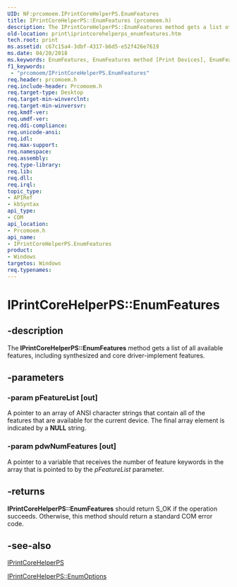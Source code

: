 ```yaml
---
UID: NF:prcomoem.IPrintCoreHelperPS.EnumFeatures
title: IPrintCoreHelperPS::EnumFeatures (prcomoem.h)
description: The IPrintCoreHelperPS::EnumFeatures method gets a list of all available features, including synthesized and core driver-implement features.
old-location: print\iprintcorehelperps_enumfeatures.htm
tech.root: print
ms.assetid: c67c15a4-3dbf-4317-b6d5-e52f426e7619
ms.date: 04/20/2018
ms.keywords: EnumFeatures, EnumFeatures method [Print Devices], EnumFeatures method [Print Devices],IPrintCoreHelperPS interface, IPrintCoreHelperPS interface [Print Devices],EnumFeatures method, IPrintCoreHelperPS.EnumFeatures, IPrintCoreHelperPS::EnumFeatures, prcomoem/IPrintCoreHelperPS::EnumFeatures, print.iprintcorehelperps_enumfeatures, print_unidrv-pscript_allplugins_06a6f78b-fa5d-496e-b276-f32bba7c2502.xml
f1_keywords:
 - "prcomoem/IPrintCoreHelperPS.EnumFeatures"
req.header: prcomoem.h
req.include-header: Prcomoem.h
req.target-type: Desktop
req.target-min-winverclnt: 
req.target-min-winversvr: 
req.kmdf-ver: 
req.umdf-ver: 
req.ddi-compliance: 
req.unicode-ansi: 
req.idl: 
req.max-support: 
req.namespace: 
req.assembly: 
req.type-library: 
req.lib: 
req.dll: 
req.irql: 
topic_type:
- APIRef
- kbSyntax
api_type:
- COM
api_location:
- Prcomoem.h
api_name:
- IPrintCoreHelperPS.EnumFeatures
product:
- Windows
targetos: Windows
req.typenames: 
---
```


# IPrintCoreHelperPS::EnumFeatures


## -description


The<b> IPrintCoreHelperPS::EnumFeatures</b> method gets a list of all available features, including synthesized and core driver-implement features.


## -parameters




### -param pFeatureList [out]

A pointer to an array of ANSI character strings that contain all of the features that are available for the current device. The final array element is indicated by a <b>NULL</b> string.


### -param pdwNumFeatures [out]

A pointer to a variable that receives the number of feature keywords in the array that is pointed to by the <i>pFeatureList</i> parameter.


## -returns



<b>IPrintCoreHelperPS::EnumFeatures</b> should return S_OK if the operation succeeds. Otherwise, this method should return a standard COM error code.




## -see-also




<a href="https://docs.microsoft.com/windows-hardware/drivers/ddi/prcomoem/nn-prcomoem-iprintcorehelperps">IPrintCoreHelperPS</a>



<a href="https://docs.microsoft.com/windows-hardware/drivers/ddi/prcomoem/nf-prcomoem-iprintcorehelperps-enumoptions">IPrintCoreHelperPS::EnumOptions</a>
 

 


